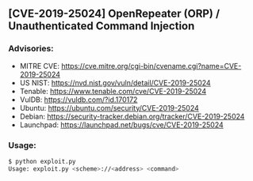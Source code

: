 ## [CVE-2019-25024] OpenRepeater (ORP) / Unauthenticated Command Injection

### Advisories:
* MITRE CVE: https://cve.mitre.org/cgi-bin/cvename.cgi?name=CVE-2019-25024
* US NIST: https://nvd.nist.gov/vuln/detail/CVE-2019-25024
* Tenable: https://www.tenable.com/cve/CVE-2019-25024
* VulDB: https://vuldb.com/?id.170172
* Ubuntu: https://ubuntu.com/security/CVE-2019-25024
* Debian: https://security-tracker.debian.org/tracker/CVE-2019-25024
* Launchpad: https://launchpad.net/bugs/cve/CVE-2019-25024

### Usage:

```sh
$ python exploit.py
Usage: exploit.py <scheme>://<address> <command>
```
